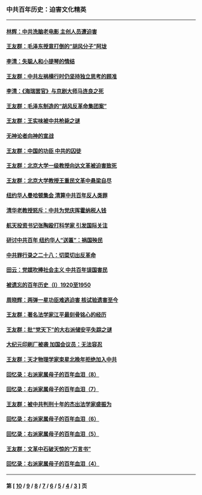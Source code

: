 ### 中共百年历史：迫害文化精英
---
#### [林辉：中共洗脑老电影 主创人员遭迫害](../../pages/nf1176111/n13699437.md?05010430) 
#### [王友群：毛泽东授意打倒的“胡风分子”阿垅](../../pages/nf1176111/n13592541.md?05010430) 
#### [李清：失聪人和小提琴的情结](../../pages/nf1176111/n13459280.md?05010430) 
#### [王友群：中共左祸横行时仍坚持独立思考的顾准](../../pages/nf1176111/n13444722.md?05010430) 
#### [李清：《海瑞罢官》与京剧大师马连良之死](../../pages/nf1176111/n13412316.md?05010430) 
#### [王友群：毛泽东制造的“胡风反革命集团案”](../../pages/nf1176111/n13324909.md?05010430) 
#### [王友群：王实味被中共枪毙之谜](../../pages/nf1176111/n13307502.md?05010430) 
#### [无神论者向神的宣战](../../pages/nf1176111/n13281535.md?05010430) 
#### [王友群：中国的功臣 中共的囚徒](../../pages/nf1176111/n13291790.md?05010430) 
#### [王友群：北京大学一级教授向达文革被迫害致死](../../pages/nf1176111/n13150966.md?05010430) 
#### [王友群：北京大学教授王重民文革中悬梁自尽](../../pages/nf1176111/n13084645.md?05010430) 
#### [纽约华人曼哈顿集会 清算中共百年反人类罪](../../pages/nf1176111/n13084157.md?05010430) 
#### [清华老教授怒斥：中共为党庆挥霍纳税人钱](../../pages/nf1176111/n13071430.md?05010430) 
#### [航天投资书记张陶殴打科学家 引发国际关注](../../pages/nf1176111/n13069132.md?05010430) 
#### [研讨中共百年 纽约华人“送匾”：祸国殃民](../../pages/nf1176111/n13057367.md?05010430) 
#### [中共罪行录之二十八：切菜切出反革命](../../pages/nf1176111/n13030600.md?05010430) 
#### [田云：党媒吹捧社会主义 中共百年误国害民](../../pages/nf1176111/n13006682.md?05010430) 
#### [被遗忘的百年历史（I）1920至1950](../../pages/nf1176111/n12986411.md?05010430) 
#### [周晓辉：两弹一星功臣难逃迫害 核试验遗害至今](../../pages/nf1176111/n12974997.md?05010430) 
#### [王友群：著名法学家江平最刻骨铭心的经历](../../pages/nf1176111/n12970787.md?05010430) 
#### [王友群：批“党天下”的大右派储安平失踪之谜](../../pages/nf1176111/n12954229.md?05010430) 
#### [大纪元印刷厂被袭 加国会议员：无法容忍](../../pages/nf1176111/n12883028.md?05010430) 
#### [王友群：天才物理学家束星北晚年拒绝加入中共](../../pages/nf1176111/n12792913.md?05010430) 
#### [回忆录：右派家属母子的百年血泪（8）](../../pages/nf1176111/n12706196.md?05010430) 
#### [回忆录：右派家属母子的百年血泪（7）](../../pages/nf1176111/n12706191.md?05010430) 
#### [王友群：被中共判刑十年的杰出法学家盛振为](../../pages/nf1176111/n12706141.md?05010430) 
#### [回忆录：右派家属母子的百年血泪（6）](../../pages/nf1176111/n12698863.md?05010430) 
#### [回忆录：右派家属母子的百年血泪（5）](../../pages/nf1176111/n12692515.md?05010430) 
#### [王友群：文革中石破天惊的“万言书”](../../pages/nf1176111/n12690994.md?05010430) 
#### [回忆录：右派家属母子的百年血泪（4）](../../pages/nf1176111/n12686410.md?05010430) 

---
#### 第 [ [10](./10.md?05010430) / [9](./9.md?05010430) / [8](./8.md?05010430) / [7](./7.md?05010430) / [6](./6.md?05010430) / [5](./5.md?05010430) / [4](./4.md?05010430) / [3](./3.md?05010430) ] 页
